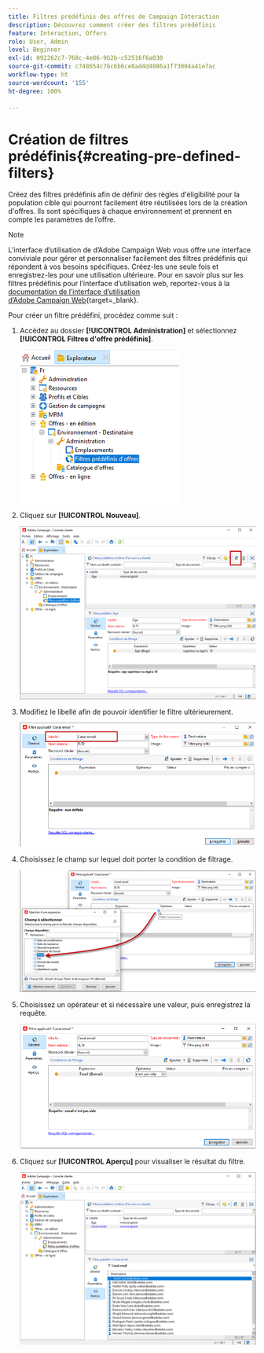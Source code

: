 ```yaml
---
title: Filtres prédéfinis des offres de Campaign Interaction
description: Découvrez comment créer des filtres prédéfinis
feature: Interaction, Offers
role: User, Admin
level: Beginner
exl-id: 092262c7-768c-4e86-9b2b-c52516f6a030
source-git-commit: c748654c76c6b6ce8ad4d4886a1f73004a41e7ac
workflow-type: ht
source-wordcount: '155'
ht-degree: 100%

---
```


# Création de filtres prédéfinis{#creating-pre-defined-filters}

Créez des filtres prédéfinis afin de définir des règles d&#39;éligibilité pour la population cible qui pourront facilement être réutilisées lors de la création d&#39;offres. Ils sont spécifiques à chaque environnement et prennent en compte les paramètres de l’offre.

>[!NOTE]
>
>L’interface d’utilisation de d’Adobe Campaign Web vous offre une interface conviviale pour gérer et personnaliser facilement des filtres prédéfinis qui répondent à vos besoins spécifiques. Créez-les une seule fois et enregistrez-les pour une utilisation ultérieure. Pour en savoir plus sur les filtres prédéfinis pour l’interface d’utilisation web, reportez-vous à la [documentation de l’interface d’utilisation d’Adobe Campaign Web](https://experienceleague.adobe.com/fr/docs/campaign-web/v8/start/predefined-filters){target=_blank}.


Pour créer un filtre prédéfini, procédez comme suit :

1. Accédez au dossier **[!UICONTROL Administration]** et sélectionnez **[!UICONTROL Filtres d&#39;offre prédéfinis]**.

   ![](assets/offer_filter_create_005.png)

1. Cliquez sur **[!UICONTROL Nouveau]**.

   ![](assets/offer_filter_create_001.png)

1. Modifiez le libellé afin de pouvoir identifier le filtre ultérieurement.

   ![](assets/offer_filter_create_002.png)

1. Choisissez le champ sur lequel doit porter la condition de filtrage.

   ![](assets/offer_filter_create_003.png)

1. Choisissez un opérateur et si nécessaire une valeur, puis enregistrez la requête.

   ![](assets/offer_filter_create_004.png)

1. Cliquez sur **[!UICONTROL Aperçu]** pour visualiser le résultat du filtre.

   ![](assets/offer_filter_create_006.png)
